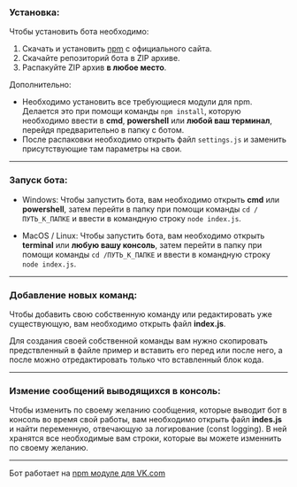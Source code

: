 ### Установка:
Чтобы установить бота необходимо:
1. Скачать и установить [npm](https://www.npmjs.com) c официального сайта.
2. Скачайте репозиторий бота в ZIP архиве.
3. Распакуйте ZIP архив **в любое место**.

Дополнительно:
* Необходимо установить все требующиеся модули для npm. Делается это при помощи команды `npm install`, которую необходимо ввести в **cmd**, **powershell** или **любой ваш терминал**, перейдя предварительно в папку с ботом.
* После распаковки необходимо открыть файл `settings.js` и заменить присутствующие там параметры на свои.
____
### Запуск бота:
* Windows: Чтобы запустить бота, вам необходимо открыть **cmd** или **powershell**, затем перейти в папку при помощи команды `cd /ПУТЬ_К_ПАПКЕ` и ввести в командную строку `node index.js`.

* MacOS / Linux: Чтобы запустить бота, вам необходимо открыть **terminal** или **любую вашу консоль**, затем перейти в папку при помощи команды `cd /ПУТЬ_К_ПАПКЕ` и ввести в командную строку `node index.js`.
____
### Добавление новых команд:
Чтобы добавить свою собственную команду или редактировать уже существующую, вам необходимо открыть файл **index.js**.

Для создания своей собственной команды вам нужно скопировать предствленный в файле пример и вставить его перед или после него, а после можно отредактировать только что вставленный блок кода.
____
### Измение сообщений выводящихся в консоль:
Чтобы изменить по своему желанию сообщения, которые выводит бот в консоль во время свой работы, вам необходимо открыть файл **indes.js** и найти переменную, отвечающую за логирование (const logging). В ней хранятся все необходимые вам строки, которые вы можете изменнить по своему желанию.
____
Бот работает на [npm модуле для VK.com](https://github.com/node-vk-bot-api/node-vk-bot-api)